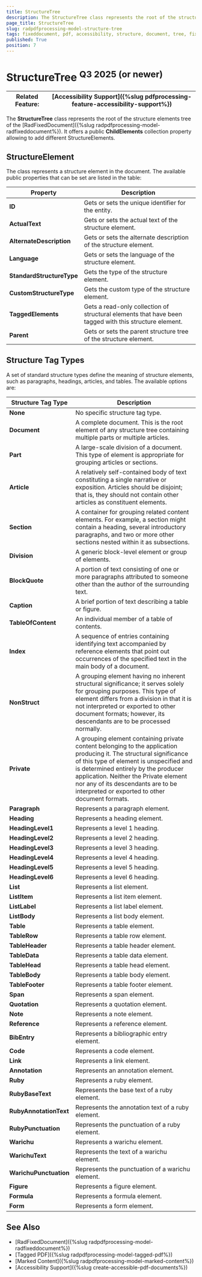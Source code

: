```yaml
---
title: StructureTree
description: The StructureTree class represents the root of the structure elements tree of the document in RadPdfProcessing offered by Telerik Document Processing libraries.
page_title: StructureTree
slug: radpdfprocessing-model-structure-tree
tags: fixeddocument, pdf, accessibility, structure, document, tree, fixed
published: True
position: 7
---
```


# StructureTree <sup>Q3 2025 (or newer)</sup>

|Related Feature:|[Accessibility Support]({%slug pdfprocessing-feature-accessibility-support%})|
|----|----|

The **StructureTree** class represents the root of the structure elements tree of the [RadFixedDocument]({%slug radpdfprocessing-model-radfixeddocument%}). It offers a public **ChildElements** collection property allowing to add different StructureElements. 

## StructureElement

The class represents a structure element in the document. The available public properties that can be set are listed in the table:

|Property|Description|
|----|----|
|**ID**|Gets or sets the unique identifier for the entity.|
|**ActualText**|Gets or sets the actual text of the structure element.|
|**AlternateDescription**|Gets or sets the alternate description of the structure element.|
|**Language**|Gets or sets the language of the structure element.|
|**StandardStructureType**|Gets the type of the structure element.|
|**CustomStructureType**|Gets the custom type of the structure element.|
|**TaggedElements**|Gets a read-only collection of structural elements that have been tagged with this structure element.|
|**Parent**|Gets or sets the parent structure tree of the structure element.|


## Structure Tag Types

A set of standard structure types define the meaning of structure elements, such as paragraphs, headings, articles, and tables. The available options are:

|Structure Tag Type|Description|
|----|----|
|**None**|No specific structure tag type.|
|**Document**|A complete document. This is the root element of any structure tree containing multiple parts or multiple articles.|
|**Part**|A large-scale division of a document. This type of element is appropriate for grouping articles or sections.|
|**Article**|A relatively self-contained body of text constituting a single narrative or exposition. Articles should be disjoint; that is, they should not contain other articles as constituent elements.|
|**Section**| A container for grouping related content elements. For example, a section might contain a heading, several introductory paragraphs, and two or more other sections nested within it as subsections.|
|**Division**|A generic block-level element or group of elements.|
|**BlockQuote**|A portion of text consisting of one or more paragraphs attributed to someone other than the author of the surrounding text.|
|**Caption**|A brief portion of text describing a table or figure.|
|**TableOfContent**|An individual member of a table of contents.|
|**Index**|A sequence of entries containing identifying text accompanied by reference elements that point out occurrences of the specified text in the main body of a document.|
|**NonStruct**|A grouping element having no inherent structural significance; it serves solely for grouping purposes. This type of element differs from a division in that it is not interpreted or exported to other document formats; however, its descendants are to be processed normally.|
|**Private**|A grouping element containing private content belonging to the application producing it. The structural significance of this type of element is unspecified and is determined entirely by the producer application. Neither the Private element nor any of its descendants are to be interpreted or exported to other document formats.|
|**Paragraph**|Represents a paragraph element.|
|**Heading**|Represents a heading element.|
|**HeadingLevel1**|Represents a level 1 heading.|
|**HeadingLevel2**|Represents a level 2 heading.|
|**HeadingLevel3**|Represents a level 3 heading.|
|**HeadingLevel4**|Represents a level 4 heading.|
|**HeadingLevel5**|Represents a level 5 heading.|
|**HeadingLevel6**|Represents a level 6 heading.|
| **List**                 | Represents a list element.|
| **ListItem**             | Represents a list item element.|
| **ListLabel**            | Represents a list label element.|
| **ListBody**             | Represents a list body element.|
| **Table**                | Represents a table element.|
| **TableRow**             | Represents a table row element.|
| **TableHeader**          | Represents a table header element.|
| **TableData**            | Represents a table data element.|
| **TableHead**            | Represents a table head element.|
| **TableBody**            | Represents a table body element.|
| **TableFooter**          | Represents a table footer element.|
| **Span**                 | Represents a span element.|
| **Quotation**            | Represents a quotation element.|
| **Note**                 | Represents a note element.|
| **Reference**            | Represents a reference element.|
| **BibEntry**             | Represents a bibliographic entry element.|
| **Code**                 | Represents a code element.|
| **Link**                 | Represents a link element.|
| **Annotation**           | Represents an annotation element.|
| **Ruby**                 | Represents a ruby element.|
| **RubyBaseText**         | Represents the base text of a ruby element.|
| **RubyAnnotationText**   | Represents the annotation text of a ruby element.|
| **RubyPunctuation**      | Represents the punctuation of a ruby element.|
| **Warichu**              | Represents a warichu element.|
| **WarichuText**          | Represents the text of a warichu element.|
| **WarichuPunctuation**   | Represents the punctuation of a warichu element.|
| **Figure**               | Represents a figure element.|
| **Formula**              | Represents a formula element.|
| **Form**                 | Represents a form element.|


## See Also

* [RadFixedDocument]({%slug radpdfprocessing-model-radfixeddocument%}) 
* [Tagged PDF]({%slug radpdfprocessing-model-tagged-pdf%})
* [Marked Content]({%slug radpdfprocessing-model-marked-content%})
* [Accessibility Support]({%slug create-accessible-pdf-documents%})